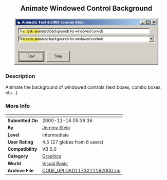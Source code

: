 ﻿<div align="center">

## Animate Windowed Control Background

<img src="PIC20001116535572630.jpg">
</div>

### Description

Animate the background of windowed controls (text boxes, combo boxes, etc...)
 
### More Info
 


<span>             |<span>
---                |---
**Submitted On**   |2000-11-16 05:39:36
**By**             |[Jeremy Stein](https://github.com/Planet-Source-Code/PSCIndex/blob/master/ByAuthor/jeremy-stein.md)
**Level**          |Intermediate
**User Rating**    |4.5 (27 globes from 6 users)
**Compatibility**  |VB 6\.0
**Category**       |[Graphics](https://github.com/Planet-Source-Code/PSCIndex/blob/master/ByCategory/graphics__1-46.md)
**World**          |[Visual Basic](https://github.com/Planet-Source-Code/PSCIndex/blob/master/ByWorld/visual-basic.md)
**Archive File**   |[CODE\_UPLOAD1173211162000\.zip](https://github.com/Planet-Source-Code/jeremy-stein-animate-windowed-control-background__1-12827/archive/master.zip)








